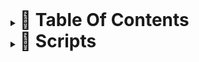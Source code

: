 <details>
<summary><strong style="font-size: 2em;">📌 Table Of Contents</strong></summary>

- <details>
  <summary><strong style="font-size: 1.5em;">How enemies spawn</strong></summary>
  GetEnemie() from EnemiesPool gets called from different components (EnemieRoomSpawner, BossRoomSpawner,
  EnemiesWavesSpawner) Despite pool, only EnemieRoomSpawner returns enemies to pool. So bosses are not pooled practically.
  Each enemie has an EnemySpawn component, on death, if the room is still available they are queued for respawn. This is
  how enemies keep respawning. Each enemie has an health component, this is how they get damage and calculate if they are dead.
  </details>
- <details>
  <summary><strong style="font-size: 1.5em;">How enemies move</strong></summary>
  EnemieTarget component is how enemies track player. Player has this component. Enemies move via NavMeshAgent
  component. EnemieRaging constantly checks if player is in visual range or is hit by player, and if it is, EnemieRaging starts raging
  state, stopping walking and setting NavMeshAgent enabled via EnemieWalking component. EnemieTargetFollower is the one that sets
  NavMeshAgentSpeed according to enemie state. Enemie triggers onCanAttack event if it is close enough to player and EnemieAttack
  start AttackRoutine routine.
  </details>
- <details>
  <summary><strong style="font-size: 1.5em;">How do I add a new enemy</strong></summary>
  EnemiesController in the scene holds all references for enemy prefabs. It has them as a child and adds them to a list at
  Start. Enemie GetEnemieByType(EnemieType enemieType) function returns needed enemy prefab to EnemiesPool, and it spawns it accordingly.
  </details>
- <details>
  <summary><strong style="font-size: 1.5em;">How shooting system works</strong></summary>
  DetectRadar component of player checks visible enemies each update. Then given PlayerShooter mechanism
  works and player shoots accordingly.
  </details>
- <details>
  <summary><strong style="font-size: 1.5em;">How bullets work</strong></summary>
  Shoot() function inside of PlayerShooter determines current shoot type (gun, riffle, mg, staff, bazooka)
  according to WeaponsController's current weapon type and plays the corresponding animation via PlayerAnimsController.
  Then using current Weapon class, it starts ShootRoutine() coroutine. According to weapon, flame/staff bullet/bullet is shot.
  It Spawns a new bullet using BulletsController.
  </details>
- <details>
  <summary><strong style="font-size: 1.5em;">How do I add a weapon</strong></summary>
  Each weapon has an unique id as WeaponType enum. When new weapon is added, the new type should be added here
  and also, from WeaponsController in the scene, new weapon element should be added to list, and every detail about new weapon (damage,
  update, sprites) also is added here accordingly.
  </details>
- <details>
  <summary><strong style="font-size: 1.5em;">How do I add a new bullet</strong></summary>
  There is a BulletData.BulletType enum, new bullet type should be added here if it is to be called as a
  separate bullet. Also in the scene, new BulletData should be added to the list. Then new bullet can be used from guns via WeaponsController's
  WeaponsDatas list.
  </details>
- <details>
  <summary><strong style="font-size: 1.5em;">How player moves</strong></summary>
  Basically PlayerController handles the movement+rotation according to player state (walking/shooting) and given input via
  UpdateWalk() and UpdateRot() methods.
  </details>
- <details>
  <summary><strong style="font-size: 1.5em;">How player respawns</strong></summary>
  PlayerHealth is where player's health is handled. If current health is <= 0, a global event is sent via
  GameEventController as GameEvent.PlayerDeath and according to game play mode (death match, boss attack or hardcore) relative events
  sent to the controllers as well. if not death match or hardcore, PlayerDeathController.OnDie() gets called. Here player respawns
  using PlayerRespawner, in different situations according to game mode. If classic mode, player resets in  the last checkpoint.
  </details>
- <details>
  <summary><strong style="font-size: 1.5em;">How save system works internally</strong></summary>
  There is no one main save manager. Each component internally save itself via playerprefs.
  Building, Room, PlayerSaveLoadPosition handles saving their states in themselves.
  </details>
- <details>
  <summary><strong style="font-size: 1.5em;">How weapon upgrades work</strong></summary>
  With new upgrade system, after adding weapon, you need to set newUpgradeLevel attribute for that weapon data.
  It is done manually and there is no system for checking consistency, so should care about this. If the weapon is old/ won't be used in
  newUpgradedLevel should be set to -1.
  </details>
- <details>
  <summary><strong style="font-size: 1.5em;">How do i add a new level</strong></summary>
  A level (world) is combination of rooms. Each room has a attribute to set if it is opened at
  level beginning or not. If it is not open by default, you need to open it via its LootDropArea component. You set needen
  loot data via this component. Safe rooms usually consist Dynamic objects such as ActionArea(for weapon upgrades). and
  CameraFocuser for changing virtual camera when in a safe room. 
  World also contains other elements, QuestController has the quests as a child object. They can be Quest or StepsQuest.
  In initialization, World inits these quests via QuestController. To complete a level, last (exit) ActionArea of level should
  call Finish() from WorldFinish component
  NOTE: this quests each contain a lot of logic for both visually and logically in EDITOR events, so when debugging, should take care.
  They contain ActionListInvokers as child objects and have those logic events defined in them. They are mostly about opening the related room,
  enabling the current puzzle etc.
  </details>
- <details>
  <summary><strong style="font-size: 1.5em;">Classic/Hardcore/Deathmatch/Protector what are those</strong></summary>
  Classic mode is the normal gameplay user experiences from start.
  There are 10 worlds at the moment. After  entering base and completing portal, player can choose to play hardcore mode. In there you
  are playing with a timer and with single life. Death match is entered from the left menu from events button. After selecting it
  you also play against time, but this one is a countdown and purpose of the mode is staying alive.
  </details>
- <details>
  <summary><strong style="font-size: 1.5em;">How do I make loot</strong></summary>
  Each Enemie has its own loot data. You can add loop type you want there. They are manually added to
  each world enemy type prefab founded in the SampleScene(GameScene). For example "Enemie_L1_Orange_Small" is belong to World1 etc.
  </details>
- <details>
  <summary><strong style="font-size: 1.5em;">What is prestige mode</strong></summary>
  After completing normal levels, player is offered to play levels in harder mode. The mode settings
  is set in PrestigeController. There is total of 5 difficulty settings at the moment.
  </details>
- <details>
  <summary><strong style="font-size: 1.5em;">How missions work</strong></summary>
  MissionAchievementController stores all achievement data (daily,weekly,achievements) and displays them
  according to remote config. At start, after missions initialized, each mission listen relevant GameEvent and updates its state
  accordingly. After mission is completed, it fires OnStateChange event and MissionAchievementController handles it accordingly.
  [FollowCamera](#followcamera)
  </details>
</details>

<details>
<summary><strong style="font-size: 2em;">📌 Scripts</strong></summary>

### FollowCamera
CM camera that follows player. Responsible for transition of player when enters a new room
### Room:

### RoomChecker
Checks room every frame(?) and if rooms is changed also calls FollowCamera singleton for transition.
This is not world(whole level) but single room that world contains.

### UIManager
Kind of a mediator/god object for every possible ui in game. Gives a static instance for every UI canvas.

### GameController
Sets frame rate and holds states for game pause / in focus. At start, waits until WorldsController.cs
completes navmesh operations and then loads game start canvas and force updates all canvases. During game it holds
time elapse for all game modes (classic/hardcore/death match) and loads them during initialization.

### LevelController
At Start, inits world using WorldsController

### WorldsController
Responsible for instantiating and setting currentWorld, called from LevelController, gets world index from LevelController.
Calls LootLoader, WeaponsController, HatsController and inits them all. Also sets up navigation via NavigationController,
Gets it from currentWorld(World)

### WeaponsController
Controls the current weapon, also has all weapon data as enums, and for enums each upgrade data
is defined inside of that element.

### MenusQueueController
Controls popup order. Each ui in game is UIMenu and controlled via this component, so they are added to queue when
Open() is called and shown accordingly.

### NewUpgradeController
Responsible for adding upgrades via different methods (IAP, game currency), and updates each possible attribute;

### DetectRadar
Checks enemies around player after each update. Holds them in list. PlayerShooter selects the appropiate target then.
This logic is also updated with new taunt system, but has the old behaviour if taunt is not used.

### PlayerShooter
After fetching visible enemies from DetectRadar, it selects the current target. If there is an already selected one
and that enemy is still viable, uses that enemy without making any other calculations. Otherwise selects the nearest enemy. This is also
overriden by new taunt mechanic, but similar to DetectRadar, if it is not used it keeps the old behaviour.

### PlayerController
Moves player via rigidbody+velocity. Physics is updated via PhysicsSimulateController. It keeps values for
walk and rotate speed.

### PlayerAnimsController
Using the values from PlayerController, applies the relative animationSpeed.

### Bullet
Abstract base class for all other bullet types. It has bullet attributes such as bulletData, its damage, direction, 
shoot position, if its fevered etc. Each child class then (flame,staff,simple) implements its own move logic.

### EnemyLayer
Sets enemies layer on spawn according info it fetches from EnemieSpawnController

### PhysicsSimulateController
Disable auto physics and simulate physics manually, it allows to stop game
in times such as ad popup appear.

### EnemiesWalkController
Adds debug normals of enemies to see in game in editor mode.

### LootDropArea

### ActionArea
Similar to LootDropArea, but for this one you don't need to provide loop. Used for things like Chest, AdsHelper

### Chest
Similar to AdsHelper, after ActionArea progress complete, opens chest ui via ChestsCollectController. After that
user selects either free or rewarded loot from here.

### AdsHelper
Where we call random worker. After completing ActionArea progress, ActionListInvoker calls AdsHelper Deactivate(),
which calls current World's WorldHelpers to call ActivateRandomHelper() function of HelpersController

### WorldFinish
Calls DoFinishAction(int id) from PlayerFinishActions. Id is defined according to world.

### GameEventController
Responsible for registering all events globally. A new event is defined by creating a new GameEvent enum.

### UpgradeUIInstance
After corresponding ActionArea progress completed, this one opens a ui instance for selected upgrade enum
type (Weapons,Hats,Helpers)

### LoadingSceneController
Set last played story mode (hard or story mode) and load the SampleScene(game scene)
</details>
